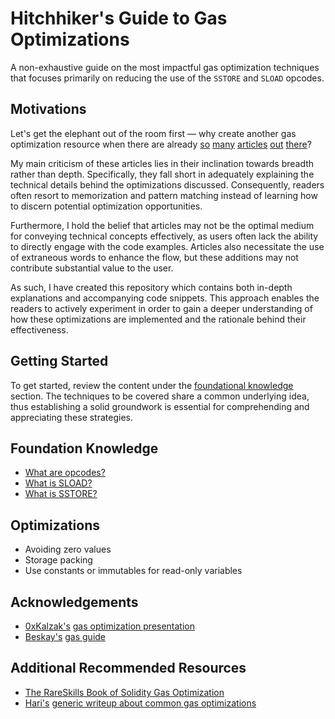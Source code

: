 # Hitchhiker's Guide to Gas Optimizations

A non-exhaustive guide on the most impactful gas optimization techniques that focuses primarily on reducing the use of the `SSTORE` and `SLOAD` opcodes.

## Motivations

Let's get the elephant out of the room first — why create another gas optimization resource when there are already [so](https://www.alchemy.com/overviews/solidity-gas-optimization) [many](https://hacken.io/discover/solidity-gas-optimization/) [articles](https://www.infuy.com/blog/7-simple-ways-to-optimize-gas-in-solidity-smart-contracts/) [out](https://betterprogramming.pub/solidity-gas-optimizations-and-tricks-2bcee0f9f1f2) [there](https://0xmacro.com/blog/solidity-gas-optimizations-cheat-sheet/)?

My main criticism of these articles lies in their inclination towards breadth rather than depth. Specifically, they fall short in adequately explaining the technical details behind the optimizations discussed. Consequently, readers often resort to memorization and pattern matching instead of learning how to discern potential optimization opportunities.

Furthermore, I hold the belief that articles may not be the optimal medium for conveying technical concepts effectively, as users often lack the ability to directly engage with the code examples. Articles also necessitate the use of extraneous words to enhance the flow, but these additions may not contribute substantial value to the user.

As such, I have created this repository which contains both in-depth explanations and accompanying code snippets. This approach enables the readers to actively experiment in order to gain a deeper understanding of how these optimizations are implemented and the rationale behind their effectiveness.

## Getting Started

To get started, review the content under the [foundational knowledge](#foundation-knowledge) section. The techniques to be covered share a common underlying idea, thus establishing a solid groundwork is essential for comprehending and appreciating these strategies.

## Foundation Knowledge

- [What are opcodes?](./src/core/opcodes/README.md)
- [What is SLOAD?](./src/core/sload/README.md)
- [What is SSTORE?](./src/core/sstore/README.md)

## Optimizations

- Avoiding zero values
- Storage packing
- Use constants or immutables for read-only variables
<!-- - Prefer calldata over memory where possible
- Cache variables that are used multiple times
- Prefer mappings over arrays
- Consider avoiding storage all together
- Keep strings less than 32 bytes <- is this an mload saving or sload saving?
- Consider storage pointers over memory <- how does this work? test it! https://www.youtube.com/watch?v=Zi4BANKFNP8
- Use access lists -->

## Acknowledgements

- [0xKalzak's](https://twitter.com/0xKalzak) [gas optimization presentation](https://snappify.com/view/f9a681c7-834c-467e-b34d-5ad443a893f2)
- [Beskay's](https://twitter.com/beskay0x) [gas guide](https://github.com/beskay/gas-guide)

## Additional Recommended Resources

- [The RareSkills Book of Solidity Gas Optimization](https://www.rareskills.io/post/gas-optimization)
- [Hari's](https://twitter.com/_hrkrshnn) [generic writeup about common gas optimizations](https://gist.github.com/hrkrshnn/ee8fabd532058307229d65dcd5836ddc)